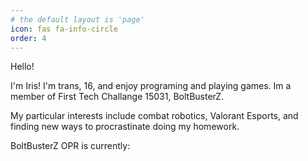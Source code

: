 ```yaml
---
# the default layout is 'page'
icon: fas fa-info-circle
order: 4
---
```

<head>
<script language = 'javascript'> 
function getOPR() {
axios.get("https://api.ftcscout.org/rest/v1/teams/15031/quick-stats?season=2023&region=All")
.then(response => {
var opr = response.data["tot"]["value"];
opr = 32
document.getElementById("opr").innerHTML = opr;
}) 
rl.close();}
</script>
</head>
Hello!

I'm Iris! I'm trans, 16, and enjoy programing and playing games. Im a member of First Tech Challange 15031, BoltBusterZ. 

My particular interests include combat robotics, Valorant Esports, and finding new ways to procrastinate doing my homework.

<body onload = "getOPR()">BoltBusterZ OPR is currently: <b><span id = "opr"></span></b></body>